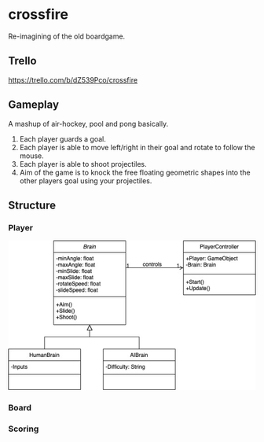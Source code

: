 # crossfire
Re-imagining of the old boardgame.

## Trello
https://trello.com/b/dZ539Pco/crossfire

## Gameplay
A mashup of air-hockey, pool and pong basically.
1. Each player guards a goal.
2. Each player is able to move left/right in their goal and rotate to follow the mouse.
3. Each player is able to shoot projectiles.
4. Aim of the game is to knock the free floating geometric shapes into the other players goal using your projectiles.

## Structure
### Player
![Image of UML](https://github.com/adamwickenden/crossfire/blob/master/CrossfireUML.jpg?raw=true)

### Board


### Scoring
